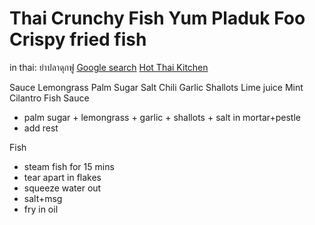 # Thai Crunchy Fish Yum Pladuk Foo Crispy fried fish

in thai: ยำปลาดุกฟู
[Google search](https://www.google.com/search?q=%E0%B8%A2%E0%B8%B3%E0%B8%9B%E0%B8%A5%E0%B8%B2%E0%B8%94%E0%B8%B8%E0%B8%81%E0%B8%9F%E0%B8%B9)
[Hot Thai Kitchen](https://hot-thai-kitchen.com/yum-pla-duk-foo/)

Sauce
Lemongrass
Palm Sugar
Salt
Chili
Garlic
Shallots
Lime juice
Mint
Cilantro
Fish Sauce

- palm sugar + lemongrass + garlic + shallots + salt in mortar+pestle
- add rest


Fish
- steam fish for 15 mins
- tear apart in flakes
- squeeze water out
- salt+msg
- fry in oil


